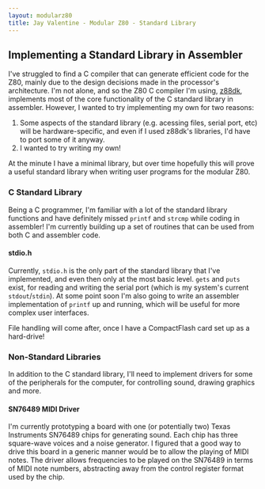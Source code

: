 ```yaml
---
layout: modularz80
title: Jay Valentine - Modular Z80 - Standard Library
---
```


## Implementing a Standard Library in Assembler

I've struggled to find a C compiler that can generate efficient code for the Z80, mainly due to the design decisions made in the processor's
architecture. I'm not alone, and so the Z80 C compiler I'm using, [z88dk](https://www.z88dk.org), implements most of the core functionality of the C standard library in assembler.
However, I wanted to try implementing my own for two reasons:

1. Some aspects of the standard library (e.g. acessing files, serial port, etc) will be hardware-specific, and even if I used z88dk's libraries, I'd have to port some of it anyway.
2. I wanted to try writing my own!

At the minute I have a minimal library, but over time hopefully this will prove a useful standard library when writing user programs for the modular Z80.

### C Standard Library

Being a C programmer, I'm familiar with a lot of the standard library functions and have definitely missed `printf` and `strcmp` while coding in assembler!
I'm currently building up a set of routines that can be used from both C and assembler code.

#### stdio.h

Currently, `stdio.h` is the only part of the standard library that I've implemented, and even then only at the most basic level.
`gets` and `puts` exist, for reading and writing the serial port (which is my system's current `stdout`/`stdin`).
At some point soon I'm also going to write an assembler implementation of `printf` up and running, which will be useful for more complex user interfaces.

File handling will come after, once I have a CompactFlash card set up as a hard-drive!

### Non-Standard Libraries

In addition to the C standard library, I'll need to implement drivers for some of the peripherals for the computer, for controlling sound, drawing graphics and more.

#### SN76489 MIDI Driver

I'm currently prototyping a board with one (or potentially two) Texas Instruments SN76489 chips for generating sound. Each chip has three square-wave voices and a noise generator.
I figured that a good way to drive this board in a generic manner would be to allow the playing of MIDI notes. The driver allows frequencies to be played on the SN76489 in terms of MIDI
note numbers, abstracting away from the control register format used by the chip.
